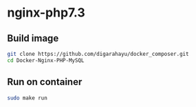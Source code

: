nginx-php7.3
==========
Build image
-----------

```bash
git clone https://github.com/digarahayu/docker_composer.git
cd Docker-Nginx-PHP-MySQL

```

Run on container
-------------
```bash
sudo make run
```
